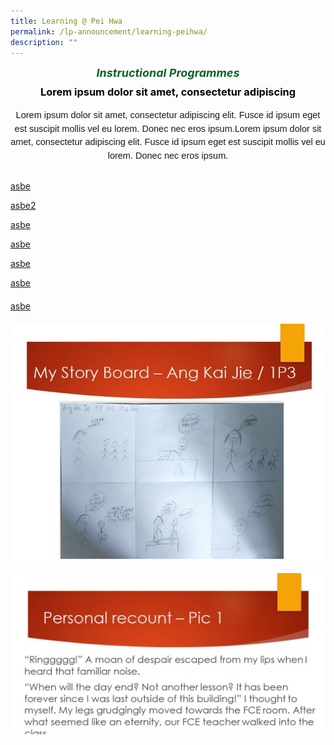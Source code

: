 ```yaml
---
title: Learning @ Pei Hwa
permalink: /lp-announcement/learning-peihwa/
description: ""
---
```

<h5 style="font-weight: bold;margin: 0;color:#0B6623;font-size:18px;text-align:center;" class="header">Instructional Programmes</h5>

<h3 style="margin-top:10px;font-weight: bold;color:#000000;text-align:center;">Lorem ipsum dolor sit amet, consectetur adipiscing </h3>

<p style="font-size:14.5px; line-height:1.5 ;margin-top:5px; font-family:sans-serif;text-align:center;" class="description">Lorem ipsum dolor sit amet, consectetur adipiscing elit. Fusce id ipsum eget est suscipit mollis vel eu lorem. Donec nec eros ipsum.Lorem ipsum dolor sit amet, consectetur adipiscing elit. Fusce id ipsum eget est suscipit mollis vel eu lorem. Donec nec eros ipsum.</p>

<div id="gallery" style="width: 100%; height: 900px;overflow: hidden;
position: relative;z-index: 1;margin:0;">
      <ul id="navigation" style="list-style: none;padding: 0;margin: 0;float:left;">
        <li style="padding: 0;margin: 0;">
          <a href="#picture1" style="display: block;">
						<p>asbe</p>
          </a>
        </li>
        <li style="padding: 0;margin: 0;">
          <a href="#picture2" style="display: block;">
           <p>asbe2</p>
          </a>
        </li>
        <li style="padding: 0;margin: 0;">
          <a href="#picture3" style="display: block;">
            <p>asbe</p>
          </a>
        </li>
        <li style="padding: 0;margin: 0;">
          <a href="#picture4" style="display: block;">
            <p>asbe</p>
          </a>
        </li>
		<li style="padding: 0;margin: 0;">
          <a href="#picture5" style="display: block;">
            <p>asbe</p>
          </a>
        </li>
		  <li style="padding: 0;margin: 0;margin: 5px 0 20px;">
          <a href="#picture6" style="display: block;">
            <p>asbe</p>
          </a>
        </li>
		  <li style="padding: 0;margin: 0;margin: 5px 0 20px;">
          <a href="#picture7" style="display: block;">
            <p>asbe</p>
          </a>
        </li>
</ul>
	
<div id="full-picture" style="width:100%; overflow: hidden;float: right;">
	<div>
		<a name="picture1" style="display: block;"></a>
		<img alt="" src="/images/Kai%20Jie%20Storyboard%201.jpg" style="width:100%;">
	</div>
	<div>
		<a name="picture2" style="display: block;"></a>
		<img alt="" src="/images/Kai%Jie%Storyboard%202.jpg" style="width:100%;">
	</div>
	<div>
		<a name="picture3" style="display: block;"></a>
		<img alt="" src="/images/Kai%20Jie%20Storyboard%203.jpg" style="width:100%;">
	</div>
	<div>
		<a name="picture4" style="display: block;"></a>
		<img alt="" src="/images/Kai%20Jie%20Storyboard%204.jpg">
	</div>
	<div>
		<a name="picture5" style="display: block;"></a>
		<img alt="" src="/images/Kai Jie Storyboard 5.jpg" style="width:100%;">
	</div>
	<div>
		<a name="picture6" style="display: block;"></a>
		<img alt="" src="/images/Kai Jie Storyboard 6.jpg" style="width:100%;">
	</div>
	<div>
		<a name="picture7" style="display: block;"></a>
		<img alt="" src="/images/Kai Jie Storyboard 7.jpg" style="width:100%;">
	</div>
</div></div>